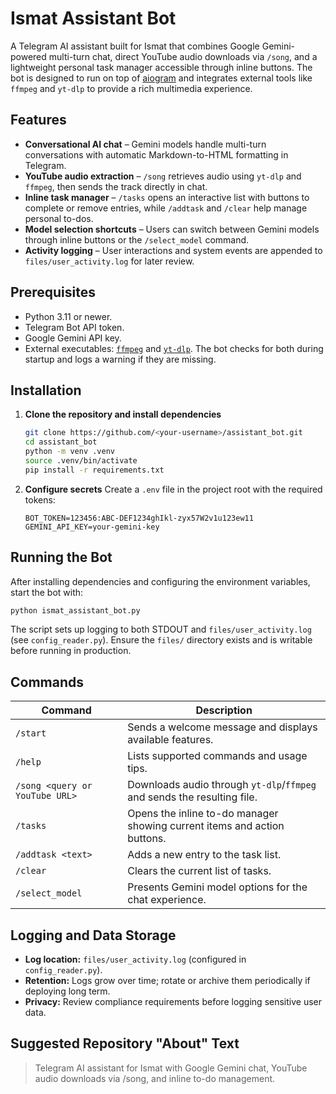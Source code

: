 # Ismat Assistant Bot

A Telegram AI assistant built for Ismat that combines Google Gemini-powered multi-turn chat, direct YouTube audio downloads via `/song`, and a lightweight personal task manager accessible through inline buttons. The bot is designed to run on top of [aiogram](https://docs.aiogram.dev/en/latest/) and integrates external tools like `ffmpeg` and `yt-dlp` to provide a rich multimedia experience.

## Features
- **Conversational AI chat** – Gemini models handle multi-turn conversations with automatic Markdown-to-HTML formatting in Telegram.
- **YouTube audio extraction** – `/song` retrieves audio using `yt-dlp` and `ffmpeg`, then sends the track directly in chat.
- **Inline task manager** – `/tasks` opens an interactive list with buttons to complete or remove entries, while `/addtask` and `/clear` help manage personal to-dos.
- **Model selection shortcuts** – Users can switch between Gemini models through inline buttons or the `/select_model` command.
- **Activity logging** – User interactions and system events are appended to `files/user_activity.log` for later review.

## Prerequisites
- Python 3.11 or newer.
- Telegram Bot API token.
- Google Gemini API key.
- External executables: [`ffmpeg`](https://ffmpeg.org/) and [`yt-dlp`](https://github.com/yt-dlp/yt-dlp). The bot checks for both during startup and logs a warning if they are missing.

## Installation
1. **Clone the repository and install dependencies**
   ```bash
   git clone https://github.com/<your-username>/assistant_bot.git
   cd assistant_bot
   python -m venv .venv
   source .venv/bin/activate
   pip install -r requirements.txt
   ```
2. **Configure secrets**
   Create a `.env` file in the project root with the required tokens:
   ```env
   BOT_TOKEN=123456:ABC-DEF1234ghIkl-zyx57W2v1u123ew11
   GEMINI_API_KEY=your-gemini-key
   ```

## Running the Bot
After installing dependencies and configuring the environment variables, start the bot with:
```bash
python ismat_assistant_bot.py
```

The script sets up logging to both STDOUT and `files/user_activity.log` (see `config_reader.py`). Ensure the `files/` directory exists and is writable before running in production.

## Commands
| Command | Description |
| --- | --- |
| `/start` | Sends a welcome message and displays available features. |
| `/help` | Lists supported commands and usage tips. |
| `/song <query or YouTube URL>` | Downloads audio through `yt-dlp`/`ffmpeg` and sends the resulting file. |
| `/tasks` | Opens the inline to-do manager showing current items and action buttons. |
| `/addtask <text>` | Adds a new entry to the task list. |
| `/clear` | Clears the current list of tasks. |
| `/select_model` | Presents Gemini model options for the chat experience. |

## Logging and Data Storage
- **Log location:** `files/user_activity.log` (configured in `config_reader.py`).
- **Retention:** Logs grow over time; rotate or archive them periodically if deploying long term.
- **Privacy:** Review compliance requirements before logging sensitive user data.

## Suggested Repository "About" Text
> Telegram AI assistant for Ismat with Google Gemini chat, YouTube audio downloads via /song, and inline to-do management.

